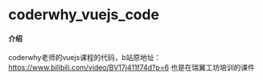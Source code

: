 # coderwhy_vuejs_code

#### 介绍
coderwhy老师的vuejs课程的代码，b站原地址：https://www.bilibili.com/video/BV17j411f74d?p=6  也是在瑞翼工坊培训的课件

